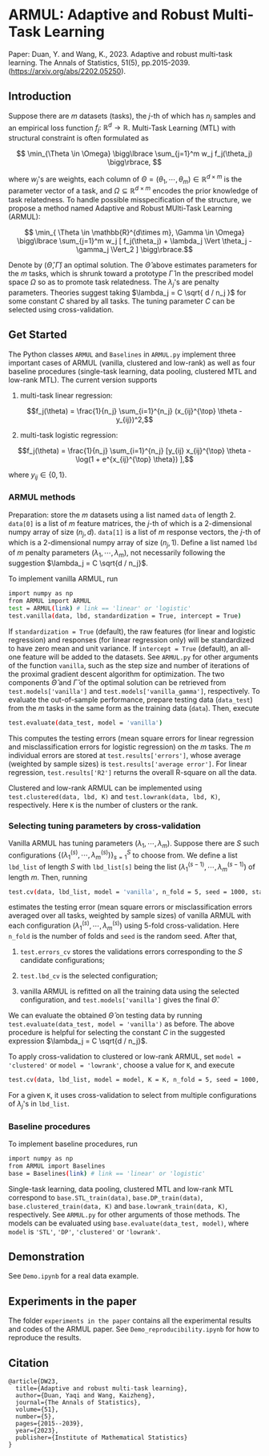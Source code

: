 # ARMUL: Adaptive and Robust Multi-Task Learning
Paper: Duan, Y. and Wang, K., 2023. Adaptive and robust multi-task learning. The Annals of Statistics, 51(5), pp.2015-2039. (https://arxiv.org/abs/2202.05250).

## Introduction

Suppose there are $m$ datasets (tasks), the $j$-th of which has $n_j$ samples and an empirical loss function $f_j:~\mathbb{R}^d \to \mathbb{R}$. Multi-Task Learning (MTL) with structural constraint is often formulated as

$$ \min_{\Theta \in \Omega} \bigg\lbrace \sum_{j=1}^m w_j f_j(\theta_j) \bigg\rbrace, $$

where $w_j$'s are weights, each column of $\Theta = (\theta_1,\cdots,\theta_m) \in \mathbb{R}^{d\times m}$ is the parameter vector of a task, and $\Omega  \subseteq \mathbb{R}^{d\times m}$ encodes the prior knowledge of task relatedness. To handle possible misspecification of the structure, we propose a method named Adaptive and Robust MUlti-Task Learning (ARMUL):

$$ \min_{ \Theta \in \mathbb{R}^{d\times m}, \Gamma \in \Omega} 
\bigg\lbrace \sum_{j=1}^m w_j [ f_j(\theta_j) +
\lambda_j \Vert \theta_j - \gamma_j \Vert_2 ]
\bigg\rbrace.$$

Denote by $(\widehat{\Theta}, \widehat{\Gamma})$ an optimal solution. The $\widehat{\Theta}$ above estimates parameters for the $m$ tasks, which is shrunk toward a prototype $\widehat{\Gamma}$ in the prescribed model space $\Omega$ so as to promote task relatedness. The $\lambda_j$'s are penalty parameters. Theories suggest taking $\lambda_j = C \sqrt{ d / n_j }$ for some constant $C$ shared by all tasks. The tuning parameter $C$ can be selected using cross-validation.

## Get Started

The Python classes `ARMUL` and `Baselines` in `ARMUL.py` implement three important cases of ARMUL (vanilla, clustered and low-rank) as well as four baseline procedures (single-task learning, data pooling, clustered MTL and low-rank MTL). The current version supports

1. multi-task linear regression: 

$$f_j(\theta) = \frac{1}{n_j} \sum_{i=1}^{n_j} (x_{ij}^{\top} \theta - y_{ij})^2,$$ 

2. multi-task logistic regression:

$$f_j(\theta) = \frac{1}{n_j} \sum_{i=1}^{n_j} [y_{ij} x_{ij}^{\top} \theta - \log(1 + e^{x_{ij}^{\top} \theta}) ],$$

where $y_{ij} \in \lbrace 0 , 1 \rbrace$. 


### ARMUL methods

Preparation: store the $m$ datasets using a list named `data` of length 2. `data[0]` is a list of $m$ feature matrices, the $j$-th of which is a 2-dimensional numpy array of size $(n_j, d)$. `data[1]` is a list of $m$ response vectors, the $j$-th of which is a 2-dimensional numpy array of size $(n_j, 1)$. Define a list named `lbd` of $m$ penalty parameters $(\lambda_1,\cdots,\lambda_m)$, not necessarily following the suggestion $\lambda_j = C \sqrt{d / n_j}$. 

To implement vanilla ARMUL, run
```sh
import numpy as np
from ARMUL import ARMUL
test = ARMUL(link) # link == 'linear' or 'logistic'
test.vanilla(data, lbd, standardization = True, intercept = True)
```

If `standardization = True` (default), the raw features (for linear and logistic regression) and responses (for linear regression only) will be standardized to have zero mean and unit variance. If `intercept = True` (default), an all-one feature will be added to the datasets. See `ARMUL.py` for other arguments of the function `vanilla`, such as the step size and number of iterations of the proximal gradient descent algorithm for optimization. The two components $\widehat{\Theta}$ and $\widehat{\Gamma}$ of the optimal solution can be retrieved from `test.models['vanilla']` and `test.models['vanilla_gamma']`, respectively. To evaluate the out-of-sample performance, prepare testing data (`data_test`) from the $m$ tasks in the same form as the training data (`data`). Then, execute
```sh
test.evaluate(data_test, model = 'vanilla')
```
This computes the testing errors (mean square errors for linear regression and misclassification errors for logistic regression) on the $m$ tasks. The $m$ individual errors are stored at `test.results['errors']`, whose average (weighted by sample sizes) is `test.results['average error']`. For linear regression, `test.results['R2']` returns the overall R-square on all the data.


Clustered and low-rank ARMUL can be implemented using `test.clustered(data, lbd, K)` and `test.lowrank(data, lbd, K)`, respectively. Here `K` is the number of clusters or the rank.

### Selecting tuning parameters by cross-validation

Vanilla ARMUL has tuning parameters $(\lambda_1,\cdots,\lambda_m)$. Suppose there are $S$ such configurations $\lbrace ( \lambda_{1}^{(s)}, \cdots, \lambda_{m}^{(s)} ) \rbrace_{s=1}^S$ to choose from. We define a list `lbd_list` of length $S$ with `lbd_list[s]` being the list $(\lambda_{1}^{(s-1)}, \cdots, \lambda_m^{(s-1)} )$ of length $m$. Then, running
```sh
test.cv(data, lbd_list, model = 'vanilla', n_fold = 5, seed = 1000, standardization = True, intercept = True)
```
estimates the testing error (mean square errors or misclassification errors averaged over all tasks, weighted by sample sizes) of vanilla ARMUL with each configuration $( \lambda_{1}^{(s)}, \cdots, \lambda_{m}^{(s)} )$ using 5-fold cross-validation. Here `n_fold` is the number of folds and `seed` is the random seed. After that,

1. `test.errors_cv` stores the validations errors corresponding to the $S$ candidate configurations;

2. `test.lbd_cv` is the selected configuration;

3. vanilla ARMUL is refitted on all the training data using the selected configuration, and `test.models['vanilla']` gives the final $\widehat{\Theta}$.

We can evaluate the obtained $\widehat{\Theta}$ on testing data by running `test.evaluate(data_test, model = 'vanilla')` as before. The above procedure is helpful for selecting the constant $C$ in the suggested expression $\lambda_j = C \sqrt{d / n_j}$. 

To apply cross-validation to clustered or low-rank ARMUL, set `model = 'clustered'` or  `model = 'lowrank'`, choose a value for `K`, and execute
```sh
test.cv(data, lbd_list, model = model, K = K, n_fold = 5, seed = 1000, standardization = True, intercept = True)
```
For a given `K`, it uses cross-validation to select from multiple configurations of $\lambda_j$'s in `lbd_list`.


### Baseline procedures


To implement baseline procedures, run

```sh
import numpy as np
from ARMUL import Baselines
base = Baselines(link) # link == 'linear' or 'logistic'
```

Single-task learning, data pooling, clustered MTL and low-rank MTL correspond to `base.STL_train(data)`, `base.DP_train(data)`, `base.clustered_train(data, K)` and `base.lowrank_train(data, K)`, respectively. See `ARMUL.py` for other arguments of those methods. The models can be evaluated using `base.evaluate(data_test, model)`, where `model` is `'STL'`, `'DP'`, `'clustered'` or `'lowrank'`.


## Demonstration

See `Demo.ipynb` for a real data example.


## Experiments in the paper

The folder `experiments in the paper` contains all the experimental results and codes of the ARMUL paper. See `Demo_reproducibility.ipynb` for how to reproduce the results.


## Citation
```
@article{DW23,
  title={Adaptive and robust multi-task learning},
  author={Duan, Yaqi and Wang, Kaizheng},
  journal={The Annals of Statistics},
  volume={51},
  number={5},
  pages={2015--2039},
  year={2023},
  publisher={Institute of Mathematical Statistics}
}
```
